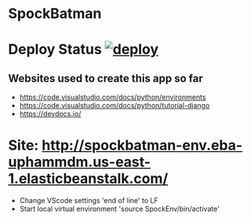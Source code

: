 # SpockBatman

# Deploy Status [![deploy](https://github.com/BenjDG/SpockBatman/actions/workflows/deploy.yml/badge.svg)](https://github.com/BenjDG/SpockBatman/actions/workflows/deploy.yml)

## Websites used to create this app so far
* https://code.visualstudio.com/docs/python/environments
* https://code.visualstudio.com/docs/python/tutorial-django
* https://devdocs.io/

# Site: http://spockbatman-env.eba-uphammdm.us-east-1.elasticbeanstalk.com/

- Change VScode settings 'end of line' to LF
- Start local virtual environment 'source SpockEnv/bin/activate'
